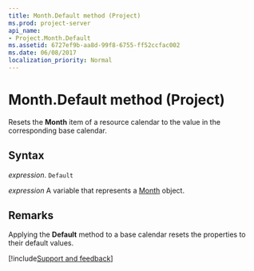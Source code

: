 ```yaml
---
title: Month.Default method (Project)
ms.prod: project-server
api_name:
- Project.Month.Default
ms.assetid: 6727ef9b-aa8d-99f8-6755-ff52ccfac002
ms.date: 06/08/2017
localization_priority: Normal
---
```



# Month.Default method (Project)

Resets the  **Month** item of a resource calendar to the value in the corresponding base calendar.


## Syntax

_expression_. `Default`

_expression_ A variable that represents a [Month](./Project.Month.md) object.


## Remarks

Applying the  **Default** method to a base calendar resets the properties to their default values.

[!include[Support and feedback](~/includes/feedback-boilerplate.md)]